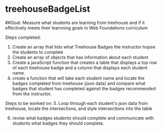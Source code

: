 # treehouseBadgeList

##Goal: Measure what students are learning from treehouse and if it effectively meets their learnning goals in Web Foundations curriculum

Steps completed:
1. Create an array that lists what Treehouse Badges the instructor hopse the students to complete
2. Create an array of objects that has information about each student
3. Create a javaScript function that creates a table that displays a top row of each treehouse badge and a column that displays each student name.
4. create a function that will take each student name and locate the badges completed from treehouse (json data) and compare what badges that student has completed against the badges recommended from the instructor.

Steps to be worked on:
5. Loop through each student's json data from treehouse, locate the intersections, and style intersections into the table

6. revise what badges students should complete and communicate with students what badges they should complete.